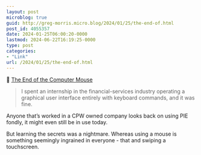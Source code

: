 ```yaml
---
layout: post
microblog: true
guid: http://greg-morris.micro.blog/2024/01/25/the-end-of.html
post_id: 4055357
date: 2024-01-25T06:00:20-0000
lastmod: 2024-06-22T16:19:25-0000
type: post
categories:
- "Link"
url: /2024/01/25/the-end-of.html
---
```

🔗 <a href="https://www.theatlantic.com/technology/archive/2024/01/computer-mouse-evolution-trackpad/677228/" class="u-in-reply-to">The End of the Computer Mouse</a>

> I spent an internship in the financial-services industry operating a graphical user interface entirely with keyboard commands, and it was fine.

Anyone that’s worked in a CPW owned company looks back on using PIE fondly, it might even still be in use today. 

But learning the secrets was a nightmare. Whereas using a mouse is something seemingly ingrained in everyone - that and swiping a touchscreen. 

